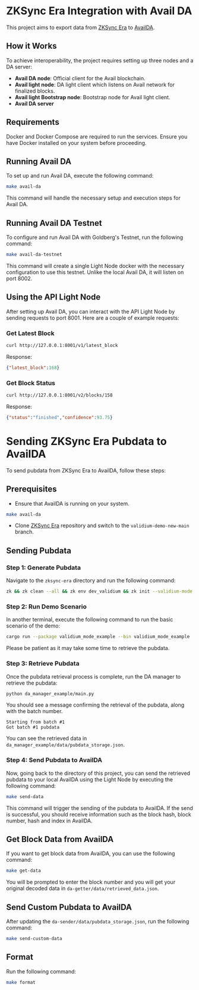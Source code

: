 # ZKSync Era Integration with Avail DA

This project aims to export data from [ZKSync Era](https://github.com/matter-labs/zksync-era) to [AvailDA](https://www.availproject.org/da).

## How it Works

To achieve interoperability, the project requires setting up three nodes and a DA server:

- **Avail DA node**: Official client for the Avail blockchain.
- **Avail light node**: DA light client which listens on Avail network for finalized blocks.
- **Avail light Bootstrap node**: Bootstrap node for Avail light client.
- **Avail DA server**

## Requirements

Docker and Docker Compose are required to run the services. Ensure you have Docker installed on your system before proceeding.

## Running Avail DA

To set up and run Avail DA, execute the following command:
```sh
make avail-da
```
This command will handle the necessary setup and execution steps for Avail DA.

## Running Avail DA Testnet

To configure and run Avail DA with Goldberg's Testnet, run the following command:
```sh
make avail-da-testnet
```
This command will create a single Light Node docker with the necessary configuration to use this testnet. Unlike the local Avail DA, it will listen on port 8002.

## Using the API Light Node

After setting up Avail DA, you can interact with the API Light Node by sending requests to port 8001. Here are a couple of example requests:

### Get Latest Block
```sh
curl http://127.0.0.1:8001/v1/latest_block
```
Response:
```json
{"latest_block":168}
```

### Get Block Status
```sh
curl http://127.0.0.1:8001/v2/blocks/158
```
Response:
```json
{"status":"finished","confidence":93.75}
```

# Sending ZKSync Era Pubdata to AvailDA

To send pubdata from ZKSync Era to AvailDA, follow these steps:

## Prerequisites

- Ensure that AvailDA is running on your system.

```sh
make avail-da
```

- Clone [ZKSync Era](https://github.com/lambdaclass/zksync-era) repository and switch to the `validium-demo-new-main` branch.

## Sending Pubdata

### Step 1: Generate Pubdata

Navigate to the `zksync-era` directory and run the following command:

```sh
zk && zk clean --all && zk env dev_validium && zk init --validium-mode && zk server
```

### Step 2: Run Demo Scenario

In another terminal, execute the following command to run the basic scenario of the demo:

```sh
cargo run --package validium_mode_example --bin validium_mode_example
```

Please be patient as it may take some time to retrieve the pubdata.

### Step 3: Retrieve Pubdata

Once the pubdata retrieval process is complete, run the DA manager to retrieve the pubdata:

```sh
python da_manager_example/main.py
```

You should see a message confirming the retrieval of the pubdata, along with the batch number.

```
Starting from batch #1
Got batch #1 pubdata
```

You can see the retrieved data in `da_manager_example/data/pubdata_storage.json`.

### Step 4: Send Pubdata to AvailDA

Now, going back to the directory of this project, you can send the retrieved pubdata to your local AvailDA using the Light Node by executing the following command:

```sh
make send-data
```

This command will trigger the sending of the pubdata to AvailDA. If the send is successful, you should receive information such as the block hash, block number, hash and index in AvailDA.

## Get Block Data from AvailDA

If you want to get block data from AvailDA, you can use the following command:

```sh
make get-data
```

You will be prompted to enter the block number and you will get your original decoded data in `da-getter/data/retrieved_data.json`.


## Send Custom Pubdata to AvailDA

After updating the `da-sender/data/pubdata_storage.json`, run the following command:

```sh
make send-custom-data
```

## Format

Run the following command:
```sh
make format
```
